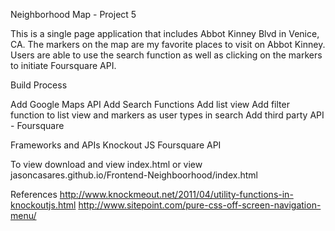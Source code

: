 Neighborhood Map - Project 5

This is a single page application that includes Abbot Kinney Blvd in Venice, CA.
The markers on the map are my favorite places to visit on Abbot Kinney. Users are
able to use the search function as well as clicking on the markers to initiate 
Foursquare API.

Build Process

Add Google Maps API
Add Search Functions
Add list view 
Add filter function to list view and markers as user
types in search 
Add third party API - Foursquare

Frameworks and APIs
Knockout JS
Foursquare API

To view
download and view index.html
or view jasoncasares.github.io/Frontend-Neighboorhood/index.html

References
http://www.knockmeout.net/2011/04/utility-functions-in-knockoutjs.html
http://www.sitepoint.com/pure-css-off-screen-navigation-menu/

